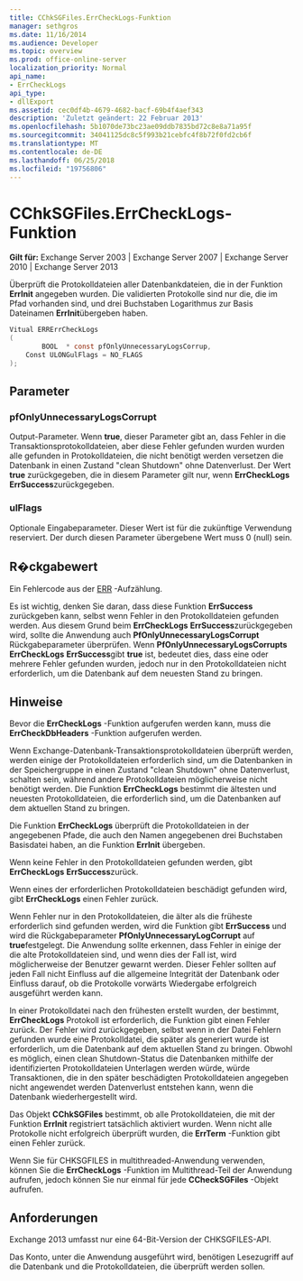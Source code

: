 ```yaml
---
title: CChkSGFiles.ErrCheckLogs-Funktion
manager: sethgros
ms.date: 11/16/2014
ms.audience: Developer
ms.topic: overview
ms.prod: office-online-server
localization_priority: Normal
api_name:
- ErrCheckLogs
api_type:
- dllExport
ms.assetid: cec0df4b-4679-4682-bacf-69b4f4aef343
description: 'Zuletzt geändert: 22 Februar 2013'
ms.openlocfilehash: 5b1070de73bc23ae09ddb7835bd72c8e8a71a95f
ms.sourcegitcommit: 34041125dc8c5f993b21cebfc4f8b72f0fd2cb6f
ms.translationtype: MT
ms.contentlocale: de-DE
ms.lasthandoff: 06/25/2018
ms.locfileid: "19756806"
---
```

# <a name="cchksgfileserrchecklogs-function"></a>CChkSGFiles.ErrCheckLogs-Funktion

**Gilt für:** Exchange Server 2003 | Exchange Server 2007 | Exchange Server 2010 | Exchange Server 2013
  
Überprüft die Protokolldateien aller Datenbankdateien, die in der Funktion **ErrInit** angegeben wurden. Die validierten Protokolle sind nur die, die im Pfad vorhanden sind, und drei Buchstaben Logarithmus zur Basis Dateinamen **ErrInit**übergeben haben.
  
```cs
Vitual ERRErrCheckLogs 
(
        BOOL  * const pfOnlyUnnecessaryLogsCorrup,
    Const ULONGulFlags = NO_FLAGS
);

```

## <a name="parameters"></a>Parameter

### <a name="pfonlyunnecessarylogscorrupt"></a>pfOnlyUnnecessaryLogsCorrupt 
  
Output-Parameter. Wenn **true**, dieser Parameter gibt an, dass Fehler in die Transaktionsprotokolldateien, aber diese Fehler gefunden wurden wurden alle gefunden in Protokolldateien, die nicht benötigt werden versetzen die Datenbank in einen Zustand "clean Shutdown" ohne Datenverlust. Der Wert **true** zurückgegeben, die in diesem Parameter gilt nur, wenn **ErrCheckLogs** **ErrSuccess**zurückgegeben. 
    
### <a name="ulflags"></a>ulFlags
  
Optionale Eingabeparameter. Dieser Wert ist für die zukünftige Verwendung reserviert. Der durch diesen Parameter übergebene Wert muss 0 (null) sein.
    
## <a name="return-value"></a>R�ckgabewert

Ein Fehlercode aus der [ERR](cchksgfiles-err-enumeration.md) -Aufzählung. 
  
Es ist wichtig, denken Sie daran, dass diese Funktion **ErrSuccess** zurückgeben kann, selbst wenn Fehler in den Protokolldateien gefunden werden. Aus diesem Grund beim **ErrCheckLogs** **ErrSuccess**zurückgegeben wird, sollte die Anwendung auch **PfOnlyUnnecessaryLogsCorrupt** Rückgabeparameter überprüfen. Wenn **PfOnlyUnnecessaryLogsCorrupts** **ErrCheckLogs** **ErrSuccess**gibt **true** ist, bedeutet dies, dass eine oder mehrere Fehler gefunden wurden, jedoch nur in den Protokolldateien nicht erforderlich, um die Datenbank auf dem neuesten Stand zu bringen.
  
## <a name="remarks"></a>Hinweise

Bevor die **ErrCheckLogs** -Funktion aufgerufen werden kann, muss die **ErrCheckDbHeaders** -Funktion aufgerufen werden. 
  
Wenn Exchange-Datenbank-Transaktionsprotokolldateien überprüft werden, werden einige der Protokolldateien erforderlich sind, um die Datenbanken in der Speichergruppe in einen Zustand "clean Shutdown" ohne Datenverlust, schalten sein, während andere Protokolldateien möglicherweise nicht benötigt werden. Die Funktion **ErrCheckLogs** bestimmt die ältesten und neuesten Protokolldateien, die erforderlich sind, um die Datenbanken auf dem aktuellen Stand zu bringen. 
  
Die Funktion **ErrCheckLogs** überprüft die Protokolldateien in der angegebenen Pfade, die auch den Namen angegebenen drei Buchstaben Basisdatei haben, an die Funktion **ErrInit** übergeben. 
  
Wenn keine Fehler in den Protokolldateien gefunden werden, gibt **ErrCheckLogs** **ErrSuccess**zurück. 
  
Wenn eines der erforderlichen Protokolldateien beschädigt gefunden wird, gibt **ErrCheckLogs** einen Fehler zurück. 
  
Wenn Fehler nur in den Protokolldateien, die älter als die früheste erforderlich sind gefunden werden, wird die Funktion gibt **ErrSuccess** und wird die Rückgabeparameter **PfOnlyUnnecessaryLogCorrupt** auf **true**festgelegt. Die Anwendung sollte erkennen, dass Fehler in einige der die alte Protokolldateien sind, und wenn dies der Fall ist, wird möglicherweise der Benutzer gewarnt werden. Dieser Fehler sollten auf jeden Fall nicht Einfluss auf die allgemeine Integrität der Datenbank oder Einfluss darauf, ob die Protokolle vorwärts Wiedergabe erfolgreich ausgeführt werden kann.
  
In einer Protokolldatei nach den frühesten erstellt wurden, der bestimmt, **ErrCheckLogs** Protokoll ist erforderlich, die Funktion gibt einen Fehler zurück. Der Fehler wird zurückgegeben, selbst wenn in der Datei Fehlern gefunden wurde eine Protokolldatei, die später als generiert wurde ist erforderlich, um die Datenbank auf dem aktuellen Stand zu bringen. Obwohl es möglich, einen clean Shutdown-Status die Datenbanken mithilfe der identifizierten Protokolldateien Unterlagen werden würde, würde Transaktionen, die in den später beschädigten Protokolldateien angegeben nicht angewendet werden Datenverlust entstehen kann, wenn die Datenbank wiederhergestellt wird. 
  
Das Objekt **CChkSGFiles** bestimmt, ob alle Protokolldateien, die mit der Funktion **ErrInit** registriert tatsächlich aktiviert wurden. Wenn nicht alle Protokolle nicht erfolgreich überprüft wurden, die **ErrTerm** -Funktion gibt einen Fehler zurück. 
  
Wenn Sie für CHKSGFILES in multithreaded-Anwendung verwenden, können Sie die **ErrCheckLogs** -Funktion im Multithread-Teil der Anwendung aufrufen, jedoch können Sie nur einmal für jede **CCheckSGFiles** -Objekt aufrufen. 
  
## <a name="requirements"></a>Anforderungen

Exchange 2013 umfasst nur eine 64-Bit-Version der CHKSGFILES-API.
  
Das Konto, unter die Anwendung ausgeführt wird, benötigen Lesezugriff auf die Datenbank und die Protokolldateien, die überprüft werden sollen.
  

